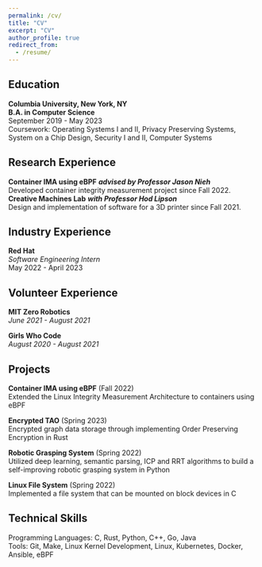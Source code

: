 ```yaml
---
permalink: /cv/
title: "CV"
excerpt: "CV"
author_profile: true
redirect_from: 
  - /resume/
---
```


## Education 
**Columbia University, New York, NY** \
**B.A. in Computer Science** \
September 2019 - May 2023 \
Coursework: Operating Systems I and II, Privacy Preserving Systems, System on a Chip Design, Security I and II, Computer Systems

## Research Experience
**Container IMA using eBPF** ***advised by Professor Jason Nieh*** \
Developed container integrity measurement project since Fall 2022. \
**Creative Machines Lab** ***with Professor Hod Lipson*** \
Design and implementation of software for a 3D printer since Fall 2021. 

## Industry Experience
**Red Hat** \
*Software Engineering Intern*  \
May 2022 - April 2023

## Volunteer Experience 
**MIT Zero Robotics** \
*June 2021 - August 2021*

**Girls Who Code** \
*August 2020 - August 2021*

## Projects
**Container IMA using eBPF** (Fall 2022) \
Extended the Linux Integrity Measurement Architecture to containers using eBPF

**Encrypted TAO** (Spring 2023) \
Encrypted graph data storage through implementing Order Preserving Encryption in Rust 

**Robotic Grasping System** (Spring 2022) \
Utilized deep learning, semantic parsing, ICP and RRT algorithms to build a self-improving robotic grasping system in Python 

**Linux File System** (Spring 2022) \
Implemented a file system that can be mounted on block devices in C
 
## Technical Skills
Programming Languages: C, Rust, Python, C++, Go, Java \
Tools: Git, Make, Linux Kernel Development, Linux, Kubernetes, Docker, Ansible, eBPF